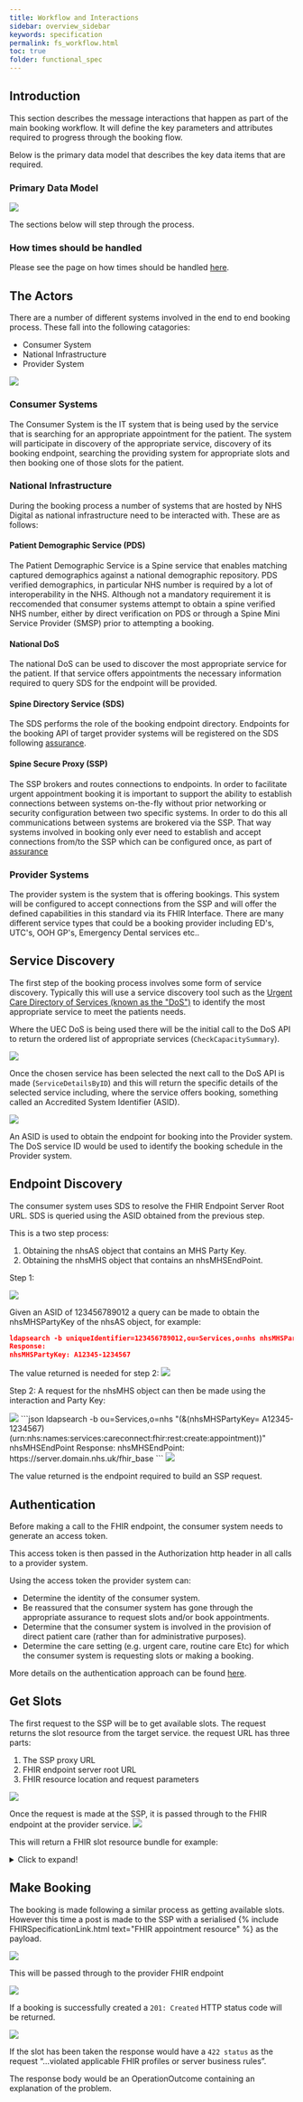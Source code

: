 ```yaml
---
title: Workflow and Interactions
sidebar: overview_sidebar
keywords: specification
permalink: fs_workflow.html
toc: true
folder: functional_spec
---
```


## Introduction
This section describes the message interactions that happen as part of the main booking workflow. It will define the key parameters and attributes required to progress through the booking flow.

Below is the primary data model that describes the key data items that are required.

### Primary Data Model

<img src="_pages/functional_spec/img/ClassDiagram.png">

The sections below will step through the process.

### How times should be handled

Please see the page on how times should be handled <a href="fs_times.html" target="_blank">here</a>.

## The Actors

There are a number of different systems involved in the end to end booking process. These fall into the following catagories:

* Consumer System
* National Infrastructure
* Provider System

<img src="_pages/functional_spec/img/Actors_DoSID.png">

### Consumer Systems

The Consumer System is the IT system that is being used by the service that is searching for an appropriate appointment for the patient. The system will participate in discovery of the appropriate service, discovery of its booking endpoint, searching the providing system for appropriate slots and then booking one of those slots for the patient. 

### National Infrastructure

During the booking process a number of systems that are hosted by NHS Digital as national infrastructure need to be interacted with. These are as follows:

#### Patient Demographic Service (PDS)
The Patient Demographic Service is a Spine service that enables matching captured demographics against a national demographic  repository. PDS verified demographics, in particular NHS number is required by a lot of interoperability in the NHS. Although not a mandatory requirement it is reccomended that consumer systems attempt to obtain a spine verified NHS number, either by direct verification on PDS or through a Spine Mini Service Provider (SMSP) prior to attempting a booking.

####  National DoS
The national DoS can be used to discover the most appropriate service for the patient. If that service offers appointments the necessary information required to query SDS for the endpoint will be provided. 

#### Spine Directory Service (SDS)
The SDS performs the role of the booking endpoint directory. Endpoints for the booking API of target provider systems will be registered on the SDS following <A href="assurance_supplier.html" target="_blank">assurance</a>.

#### Spine Secure Proxy (SSP)
The SSP brokers and routes connections to endpoints. In order to facilitate urgent appointment booking it is important to support the ability to establish connections between systems on-the-fly without prior networking or security configuration between two specific systems. In order to do this all communications between systems are brokered via the SSP. That way systems involved in booking only ever need to establish and accept connections from/to the SSP which can be configured once, as part of <A href="assurance_supplier.html" target="_blank">assurance</a>

### Provider Systems
The provider system is the system that is offering bookings. This system will be configured to accept connections from the SSP and will offer the defined capabilities in this standard via its FHIR Interface. There are many different service types that could be a booking provider including ED's, UTC's, OOH GP's, Emergency Dental services etc.. 

## Service Discovery

The first step of the booking process involves some form of service discovery. Typically this will use a service discovery tool such as the <a href="https://digital.nhs.uk/services/directory-of-services-dos" target="_blank">Urgent Care Directory of Services (known as the "DoS")</a> to identify the most appropriate service to meet the patients needs. 

Where the UEC DoS is being used there will be the initial call to the DoS API to return the ordered list of appropriate services (`CheckCapacitySummary`). 

<img src="_pages/functional_spec/img/ServiceDiscovery1.png">

Once the chosen service has been selected the next call to the DoS API is made (`ServiceDetailsByID`) and this will return the specific details of the selected service including, where the service offers booking, something called an Accredited System Identifier (ASID).

<img src="_pages/functional_spec/img/ServiceDiscovery2.png">

An ASID is used to obtain the endpoint for booking into the Provider system. The DoS service ID would be used to identify the booking schedule in the Provider system.

## Endpoint Discovery

The consumer system uses SDS to resolve the FHIR Endpoint Server Root URL. SDS is queried using the ASID obtained from the previous step.

This is a two step process:

1. Obtaining the nhsAS object that contains an MHS Party Key.
2. Obtaining the nhsMHS object that contains an nhsMHSEndPoint.

Step 1:

<img src="_pages/functional_spec/img/EndpointDiscovery1.png">

Given an ASID of 123456789012 a query can be made to obtain the nhsMHSPartyKey of the nhsAS object, for example:

```json
ldapsearch -b uniqueIdentifier=123456789012,ou=Services,o=nhs nhsMHSPartyKey
Response:
nhsMHSPartyKey: A12345-1234567
```
The value returned is needed for step 2:
<img src="_pages/functional_spec/img/EndpointDiscovery2(updated-interactions).png">

Step 2:
A request for the nhsMHS object can then be made using the interaction and Party Key:

<img src="_pages/functional_spec/img/EndpointDiscovery3(updated-interactions).png">
```json
ldapsearch -b ou=Services,o=nhs "(&(nhsMHSPartyKey= A12345-1234567)(urn:nhs:names:services:careconnect:fhir:rest:create:appointment))" nhsMHSEndPoint
Response:
nhsMHSEndPoint: https://server.domain.nhs.uk/fhir_base
```
<img src="_pages/functional_spec/img/EndpointDiscovery4.png">

The value returned is the endpoint required to build an SSP request.

## Authentication

Before making a call to the FHIR endpoint, the consumer system needs to generate an access token. 

This access token is then passed in the Authorization http header in all calls to a provider system.

Using the access token the provider system can:
* Determine the identity of the consumer system.
* Be reassured that the consumer system has gone through the appropriate assurance to request slots and/or book appointments.
* Determine that the consumer system is involved in the provision of direct patient care (rather than for administrative purposes).
* Determine the care setting (e.g. urgent care, routine care Etc) for which the consumer system is requesting slots or making a booking.

More details on the authentication approach can be found <a href="fs_authentication.html" target="_blank">here</a>.

## Get Slots

The first request to the SSP will be to get available slots. The request returns the slot resource from the target service. the request URL has three parts:

1. The SSP proxy URL
2. FHIR endpoint server root URL
3. FHIR resource location and request parameters

<img src="_pages/functional_spec/img/Get_Slots1_DoSID.png">

Once the request is made at the SSP, it is passed through to the FHIR endpoint at the provider service.
<img src="_pages/functional_spec/img/Get_Slots2_DoSID.png">

This will return a FHIR slot resource bundle for example:

<details>
  <summary>Click to expand!</summary>
   
      ```json
      {
        "resourceType": "Bundle",
        "type": "searchset",
        "entry": [
          {
            "fullUrl": "Schedule/14",
            "resource": {
              "resourceType": "Schedule",
              "id": "14",
              "meta": {
                "versionId": "1469444400000",
                "profile": [
                  "https://fhir.nhs.uk/STU3/StructureDefinition/NHS-Schedule-1"
                ]
              },        
              "actor": [
                {
                  "reference": "Location/17"
                },
                {
                  "reference": "Practitioner/2"
                }
              ],
              "comment": "Schedule 1 for general appointments"
            }
          },
          {
            "fullUrl": "Practitioner/2",
            "resource": {
              "resourceType": "Practitioner",
              "id": "2",
              "meta": {
                "versionId": "636064088099800115",
                "profile": [
                  "https://fhir.nhs.uk/STU3/StructureDefinition/CareConnect-Practitioner-1"
                ]
              },
              "identifier": [
                {
                  "system": "https://fhir.nhs.uk/Id/sds-user-id",
                  "value": "S001"
                }
              ],
              "name": {
                "family": [ "Black" ],
                "given": [ "Sarah" ],
                "prefix": [ "Mrs" ]
              },
              "gender": "female"
            }
          },
          {
            "fullUrl": "Slot/1584",
            "resource": {
              "resourceType": "Slot",
              "id": "1584",
              "meta": {
                "versionId": "1471219260000",
                "profile": [
                  "https://fhir.nhs.uk/STU3/StructureDefinition/NHS-Slot-1"
                ]
              },        
              "schedule": {
                "reference": "Schedule/14"
              },
              "status": "free",
              "start": "2016-08-15T11:30:00.000+01:00",
              "end": "2016-08-15T11:59:59.000+01:00"
            }
          },
          {
            "fullUrl": "Slot/1644",
            "resource": {
              "resourceType": "Slot",
              "id": "1644",
              "meta": {
                "versionId": "1471219260112",
                "profile": [
                  "https://fhir.nhs.uk/STU3/StructureDefinition/NHS-Slot-1"
                ]
              },        
              "schedule": {
                "reference": "Schedule/14"
              },
              "status": "free",
              "start": "2016-08-15T12:00:00.000+01:00",
              "end": "2016-08-15T12:29:59.000+01:00"
            }
          }
        ]
      }
      ```

</details>

## Make Booking

The booking is made following a similar process as getting available slots. However this time a post is made to the SSP with a serialised {% include FHIRSpecificationLink.html text="FHIR appointment resource" %} as the payload.

<img src="_pages/functional_spec/img/BookAppointment1.png">

This will be passed through to the provider FHIR endpoint

<img src="_pages/functional_spec/img/BookAppointment2.png">

If a booking is successfully created a  `201: Created` HTTP status code will be returned.

<img src="_pages/functional_spec/img/BookAppointment3.png">

If the slot has been taken the response would have a `422 status` as the request “…violated applicable FHIR profiles or server business rules”.

The response body would be an OperationOutcome containing an explanation of the problem.

